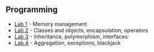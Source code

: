 ## Programming

* [Lab 1](https://github.com/Nikiroiduk/Programming/tree/master/lab1_MemoryManagment) - Memory management
* [Lab 2](https://github.com/Nikiroiduk/Programming/tree/master/lab2_ClassesAndObjectsEncapsulationOperators) - Classes and objects, encapsulation, operators
* [Lab 3](https://github.com/Nikiroiduk/Programming/tree/master/lab3_InheritancePolymorphismInterfaces) - Inheritance, polymorphism, interfaces
* [Lab 4](https://github.com/Nikiroiduk/Programming/tree/master/lab4_AggregationExceptionsBlackjack) - Aggregation, exceptions, blackjack
